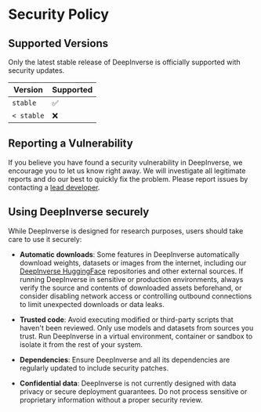 # Security Policy

## Supported Versions

Only the latest stable release of DeepInverse is officially supported with security updates.

| Version        | Supported |
|----------------|-----------|
| `stable`       | ✅        |
| `< stable`     | ❌        |


## Reporting a Vulnerability

If you believe you have found a security vulnerability in DeepInverse, we encourage you to let us know right away. We will investigate all legitimate reports and do our best to quickly fix the problem. Please report issues by contacting a [lead developer](https://deepinv.github.io/).

## Using DeepInverse securely

While DeepInverse is designed for research purposes, users should take care to use it securely:

- **Automatic downloads**: Some features in DeepInverse automatically download weights, datasets or images from the internet, including our [DeepInverse HuggingFace](https://huggingface.co/deepinv/) repositories and other external sources. If running DeepInverse in sensitive or production environments, always verify the source and contents of downloaded assets beforehand, or consider disabling network access or controlling outbound connections to limit unexpected downloads or data leaks.

- **Trusted code**: Avoid executing modified or third-party scripts that haven't been reviewed. Only use models and datasets from sources you trust. Run DeepInverse in a virtual environment, container or sandbox to isolate it from the rest of your system.

- **Dependencies**: Ensure DeepInverse and all its dependencies are regularly updated to include security patches.

- **Confidential data**: DeepInverse is not currently designed with data privacy or secure deployment guarantees. Do not process sensitive or proprietary information without a proper security review.